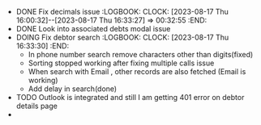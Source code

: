 - DONE Fix decimals issue
  :LOGBOOK:
  CLOCK: [2023-08-17 Thu 16:00:32]--[2023-08-17 Thu 16:33:27] =>  00:32:55
  :END:
- DONE Look into associated debts modal issue
- DOING Fix debtor search
  :LOGBOOK:
  CLOCK: [2023-08-17 Thu 16:33:30]
  :END:
	- In phone number search remove characters other than digits(fixed)
	- Sorting stopped working after fixing multiple calls issue
	- When search with Email , other records are also fetched (Email is working)
	- Add delay in search(done)
- TODO Outlook is integrated and still I am getting 401 error on debtor details page
-